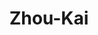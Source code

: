 ---
layout: home
title: Zhou-Kai

hero:
  name: Zhou-Kai
  text: 教学相长，持续改进
  tagline: 分享一些日常教学过程中总结、整理的实用小知识
  image:
    src: /img/redhat.png
    alt: 网站的 logo 图片
  actions:
    - theme: brand
      text: Linux
      link: /public/Linux/index
    - theme: brand
      text: MySQL
      link: /public/MySQL/index
features:
  - icon: 🐧
    title: Linux
    details: 主要分享一些企业版Linux相关内容
  - icon: 🐬
    title: MySQL
    details: 主要分享一些MySQL相关内容
  - icon: 👀
    title: Other
    details: 其他内容
---